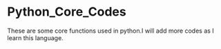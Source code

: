 # Python_Core_Codes
These are some core functions used in python.I will add more codes as I learn this language.
